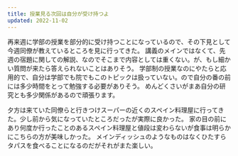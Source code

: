 ```yaml
---
title: 授業見る次回は自分が受け持つよ
updated: 2022-11-02
---
```


再来週に学部の授業を部分的に受け持つことになっているので、その下見として今週同僚が教えているところを見に行ってきた。
講義のメインではなくて、先週の宿題に関しての解説、なのでそこまで内容としては重くない。が、もし細かい質問が来たら答えられないことはありそう。
学部制の授業なのにやたらと応用的で、自分は学部でも院でもこのトピックは扱っていない。ので自分の番の前には多少時間をとって勉強する必要がありそう。
めんどくさいがまあ自分の研究とも多少関係があるので頑張ります。

夕方は来ていた同僚らと行きつけスーパーの近くのスペイン料理屋に行ってきた。少し前から気になっていたところだったが実際に良かった。
家の目の前にあり何度か行ったことのあるスペイン料理屋と値段は変わらないが食事は明らかにこちらの方が美味しかった。
メインディッシュのようなものはなくひたすらタパスを食べることになるのだがそれがまた楽しい。
